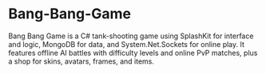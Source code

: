 # Bang-Bang-Game
Bang Bang Game is a C# tank-shooting game using SplashKit for interface and logic, MongoDB for data, and System.Net.Sockets for online play. It features offline AI battles with difficulty levels and online PvP matches, plus a shop for skins, avatars, frames, and items.
